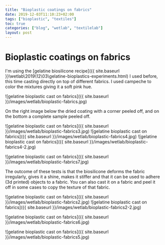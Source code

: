 ```yaml
---
title: "Bioplastic coatings on fabrics"
date: 2019-12-03T11:10:23+02:00
tags: ["bioplastic", "textiles"]
toc: true
categories: ["blog", "wetlab", "textilelab"]
layout: post
---
```


# Bioplastic coatings on fabrics
I'm using the [gelatine biosilicone recipe]({{ site.baseurl }}\wetlab\2019\12\03\gelatine-bioplastics-experiments.html) I used before, this time casting directly on top of different fabrics. I used campeche to color the mixtures giving it a soft pink hue.

![gelatine bioplastic cast on fabrics]({{ site.baseurl }}/images/wetlab/bioplastic-fabrics.jpg)

On the right image below the dried coating with a corner peeled off, and on the bottom a complete sample peeled off.

<div markdown="1" class="row-3">
![gelatine bioplastic cast on fabrics]({{ site.baseurl }}/images/wetlab/bioplastic-fabrics3.jpg)
![gelatine bioplastic cast on fabrics]({{ site.baseurl }}/images/wetlab/bioplastic-fabrics4.jpg)
![gelatine bioplastic cast on fabrics]({{ site.baseurl }}/images/wetlab/bioplastic-fabrics4-2.jpg)
</div>

![gelatine bioplastic cast on fabrics]({{ site.baseurl }}/images/wetlab/bioplastic-fabrics7.jpg)

The outcome of these tests is that the biosilicone deforms the fabric irregularly, gives it a shine, makes it stiffer and that it can be used to adhere (3d printed) objects to a fabric. You can also cast it on a fabric and peel it off in some cases to copy the texture of that fabric.

<div markdown="1" class="row-2">
![gelatine bioplastic cast on fabrics]({{ site.baseurl }}/images/wetlab/bioplastic-fabrics2.jpg)
![gelatine bioplastic cast on fabrics]({{ site.baseurl }}/images/wetlab/bioplastic-fabrics2-2.jpg)
</div>

![gelatine bioplastic cast on fabrics]({{ site.baseurl }}/images/wetlab/bioplastic-fabrics6.jpg)

![gelatine bioplastic cast on fabrics]({{ site.baseurl }}/images/wetlab/bioplastic-fabrics5.jpg)

